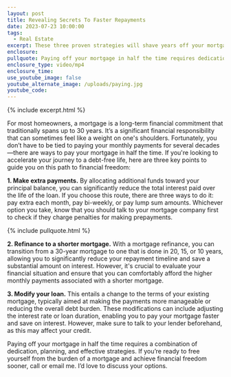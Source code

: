 ```yaml
---
layout: post
title: Revealing Secrets To Faster Repayments
date: 2023-07-23 10:00:00
tags:
  - Real Estate
excerpt: These three proven strategies will shave years off your mortgage.
enclosure:
pullquote: Paying off your mortgage in half the time requires dedication and planning.
enclosure_type: video/mp4
enclosure_time:
use_youtube_image: false
youtube_alternate_image: /uploads/paying.jpg
youtube_code:
---
```

{% include excerpt.html %}

For most homeowners, a mortgage is a long-term financial commitment that traditionally spans up to 30 years. It’s a significant financial responsibility that can sometimes feel like a weight on one's shoulders. Fortunately, you don’t have to be tied to paying your monthly payments for several decades—there are ways to pay your mortgage in half the time. If you're looking to accelerate your journey to a debt-free life, here are three key points to guide you on this path to financial freedom:

**1\. Make extra payments.** By allocating additional funds toward your principal balance, you can significantly reduce the total interest paid over the life of the loan. If you choose this route, there are three ways to do it: pay extra each month, pay bi-weekly, or pay lump sum amounts. Whichever option you take, know that you should talk to your mortgage company first to check if they charge penalties for making prepayments.

{% include pullquote.html %}

**2\. Refinance to a shorter mortgage.** With a mortgage refinance, you can transition from a 30-year mortgage to one that is done in 20, 15, or 10 years, allowing you to significantly reduce your repayment timeline and save a substantial amount on interest. However, it's crucial to evaluate your financial situation and ensure that you can comfortably afford the higher monthly payments associated with a shorter mortgage.

**3\. Modify your loan.** This entails a change to the terms of your existing mortgage, typically aimed at making the payments more manageable or reducing the overall debt burden. These modifications can include adjusting the interest rate or loan duration, enabling you to pay your mortgage faster and save on interest. However, make sure to talk to your lender beforehand, as this may affect your credit.&nbsp;

Paying off your mortgage in half the time requires a combination of dedication, planning, and effective strategies. If you’re ready to free yourself from the burden of a mortgage and achieve financial freedom sooner, call or email me. I’d love to discuss your options.